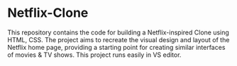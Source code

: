 # Netflix-Clone
This repository contains the code for building a Netflix-inspired Clone using HTML, CSS.
The project aims to recreate the visual design and layout of the Netflix home page, providing a starting point for creating similar interfaces of movies &amp; TV shows.
This project runs easily in VS editor.
